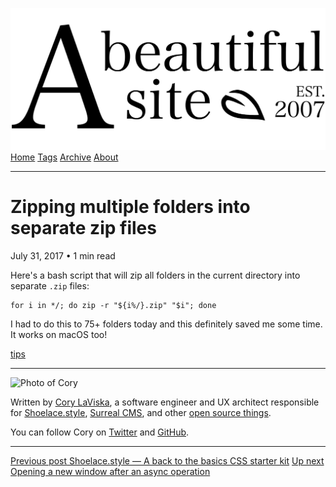 <a href="../../index.html" class="header-link"><img src="../../images/logos/wordmark.svg" alt="A Beautiful Site" class="wordmark" /></a> <a href="../../index.html" class="nav-item">Home</a> <a href="../../tags/index.html" class="nav-item">Tags</a> <a href="../index.html" class="nav-item">Archive</a> <a href="../../about/index.html" class="nav-item">About</a>

------------------------------------------------------------------------

Zipping multiple folders into separate zip files
================================================

July 31, 2017 • 1 min read

Here's a bash script that will zip all folders in the current directory into separate `.zip` files:

    for i in */; do zip -r "${i%/}.zip" "$i"; done

I had to do this to 75+ folders today and this definitely saved me some time. It works on macOS too!

<a href="../../tags/tips/index.html" class="post-tag">tips</a>

------------------------------------------------------------------------

<img src="http://0.gravatar.com/avatar/bf1b3b95fd5b096a3592247c29667b33?s=512" alt="Photo of Cory" class="avatar avatar-small" />

Written by [Cory LaViska](../../index-4.html), a software engineer and UX architect responsible for [Shoelace.style](https://shoelace.style/), [Surreal CMS](https://www.surrealcms.com/), and other [open source things](https://github.com/claviska).

You can follow Cory on [Twitter](https://twitter.com/claviska) and [GitHub](https://github.com/claviska).

------------------------------------------------------------------------

<a href="../shoelacecss-a-back-to-the-basics-css-starter-kit/index.html" class="post-nav-previous"><span class="small">Previous post</span> Shoelace.style — A back to the basics CSS starter kit</a> <a href="../opening-a-new-window-after-an-async-operation/index.html" class="post-nav-next"><span class="small">Up next</span> Opening a new window after an async operation</a>
